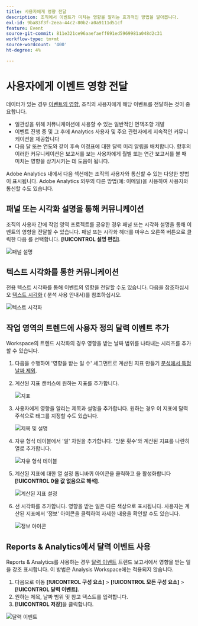 ```yaml
---
title: 사용자에게 영향 전달
description: 조직에서 이벤트가 미치는 영향을 알리는 효과적인 방법을 알아봅니다.
exl-id: 9ba83f3f-2eea-44c2-80b2-a0a9111d51cf
feature: Event
source-git-commit: 811e321ce96aaefaeff691ed5969981a048d2c31
workflow-type: tm+mt
source-wordcount: '400'
ht-degree: 4%

---
```


# 사용자에게 이벤트 영향 전달

데이터가 있는 경우 [이벤트의 영향](overview.md), 조직의 사용자에게 해당 이벤트를 전달하는 것이 중요합니다.

* 일관성을 위해 커뮤니케이션에 사용할 수 있는 일반적인 면책조항 개발
* 이벤트 진행 중 및 그 후에 Analytics 사용자 및 주요 관련자에게 지속적인 커뮤니케이션을 제공합니다
* 다음 달 또는 연도와 같이 후속 이정표에 대한 달력 미리 알림을 배치합니다. 향후의 이러한 커뮤니케이션은 보고서를 보는 사용자에게 월별 또는 연간 보고서를 볼 때 미치는 영향을 상기시키는 데 도움이 됩니다.

Adobe Analytics 내에서 다음 섹션에는 조직의 사용자와 통신할 수 있는 다양한 방법이 표시됩니다. Adobe Analytics 외부의 다른 방법(예: 이메일)을 사용하여 사용자와 통신할 수도 있습니다.

## 패널 또는 시각화 설명을 통해 커뮤니케이션

조직의 사용자 간에 작업 영역 프로젝트를 공유한 경우 패널 또는 시각화 설명을 통해 이벤트의 영향을 전달할 수 있습니다. 패널 또는 시각화 헤더를 마우스 오른쪽 버튼으로 클릭한 다음 를 선택합니다. **[!UICONTROL 설명 편집]**.

![패널 설명](assets/panel_description.png)

## 텍스트 시각화를 통한 커뮤니케이션

전용 텍스트 시각화를 통해 이벤트의 영향을 전달할 수도 있습니다. 다음을 참조하십시오 [텍스트 시각화](/help/analyze/analysis-workspace/visualizations/text.md) ( 분석 사용 안내서)를 참조하십시오.

![텍스트 시각화](assets/text_visualization.png)

## 작업 영역의 트렌드에 사용자 정의 달력 이벤트 추가

Workspace의 트렌드 시각화의 경우 영향을 받는 날짜 범위를 나타내는 시리즈를 추가할 수 있습니다.

1. 다음을 수행하여 &#39;영향을 받는 일 수&#39; 세그먼트로 계산된 지표 만들기 [분석에서 특정 날짜 제외](segments.md).
1. 계산된 지표 캔버스에 원하는 지표를 추가합니다.

   ![지표](assets/calcmetric_event.png)

1. 사용자에게 영향을 알리는 제목과 설명을 추가합니다. 원하는 경우 이 지표에 달력 주석으로 태그를 지정할 수도 있습니다.

   ![제목 및 설명](assets/calcmetric_title_description.png)

1. 자유 형식 테이블에서 &#39;일&#39; 차원을 추가합니다. &#39;방문 횟수&#39;와 계산된 지표를 나란히 열로 추가합니다.

   ![자유 형식 테이블](assets/calcmetric_freeform.png)

1. 계산된 지표에 대한 열 설정 톱니바퀴 아이콘을 클릭하고 을 활성화합니다 **[!UICONTROL 0을 값 없음으로 해석]**.

   ![계산된 지표 설정](assets/calcmetric_zero_no_value.png)

1. 선 시각화를 추가합니다. 영향을 받는 일은 다른 색상으로 표시됩니다. 사용자는 계산된 지표에서 &#39;정보&#39; 아이콘을 클릭하여 자세한 내용을 확인할 수도 있습니다.

   ![정보 아이콘](assets/calcmetric_infoicon.png)

## Reports &amp; Analytics에서 달력 이벤트 사용

Reports &amp; Analytics를 사용하는 경우 [달력 이벤트](/help/components/t-calendar-event.md) 트렌드 보고서에서 영향을 받는 일을 강조 표시합니다. 이 방법은 Analysis Workspace에는 적용되지 않습니다.

1. 다음으로 이동 **[!UICONTROL 구성 요소]** > **[!UICONTROL 모든 구성 요소]** > **[!UICONTROL 달력 이벤트]**.
2. 원하는 제목, 날짜 범위 및 참고 텍스트를 입력합니다.
3. **[!UICONTROL 저장]**&#x200B;을 클릭합니다.

![달력 이벤트](assets/exclude_calendar_event.png)
